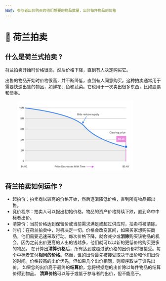 ```yaml
---
描述: 参与者出价购买的他们想要的物品数量，出价每件物品的价格
---
```


# 🔢 荷兰拍卖

## 什么是荷兰式拍卖 ?

荷兰拍卖开始时价格很高，然后价格下降，直到有人决定购买它。

出售的物品开始时价格很高，并不断降低，直到有人同意购买。这种拍卖通常用于需要快速出售的物品，如鲜花、鱼和蔬菜。它也用于一次卖出很多东西，比如股票和债券。

<figure><img src="../../.gitbook/assets/image (29).png" alt="" width="375"><figcaption></figcaption></figure>

## 荷兰拍卖如何运作 ?

* 起拍价：拍卖商以较高的价格开始，然后逐渐降低价格，直到所有物品都出售。
* 竞价程序：拍卖人可以报出初始价格，物品的资产价格持续下跌，直到命中中标者出价。
* 清算价：当前价格达到保留价或当前需求满足或超过供应时，拍卖将被清除。
* 时机：在荷兰拍卖中，时机决定一切。价格会改变区间，如果买家想购买商品，他们需要迅速采取行动。每次价格下降，就会减少或**消除**购买该物品的机会，因为之前出价更高的人出的钱越多，他们就可以以新的更低价格购买更多的物品。 在计算出**清算价格**后，所有达到或超过该价格的出价都将被接受。每个中标者支付**相同的价格**。然而，谁的出价最先被接受取决于出价和他们出价的时间。价格较高的出价优先，但如果几个出价相同，则顺序取决于谁先出价。 如果您的出价高于最终的**结算价**，您将根据您的出价除以每件物品的结算价得到物品。 **清算价格**可以等于或低于参与者的出价，但不能高于。
